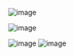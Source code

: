 
![image](https://github.com/user-attachments/assets/b8c10441-ff8a-4e60-bf42-c5192fea02fd)

![image](https://github.com/user-attachments/assets/08894771-2afa-4dab-a6b5-82cf5d55d324)


![image](https://github.com/user-attachments/assets/3b1c3c5f-28f0-4f09-af14-631fd269fb77)
![image](https://github.com/user-attachments/assets/18168993-a073-42c9-b5fc-46369001b827)
